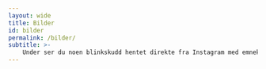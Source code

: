 ```yaml
---
layout: wide
title: Bilder
id: bilder
permalink: /bilder/
subtitle: >-
    Under ser du noen blinkskudd hentet direkte fra Instagram med emneknaggen #stirsdag. Vennligst ikke misbruk denne emneknaggen etter som det ikke er noen sensur. Ok?
---
```


<div class="elfsight-app-1cac42d3-a626-4a00-b050-30ef6006b7a6"></div>

